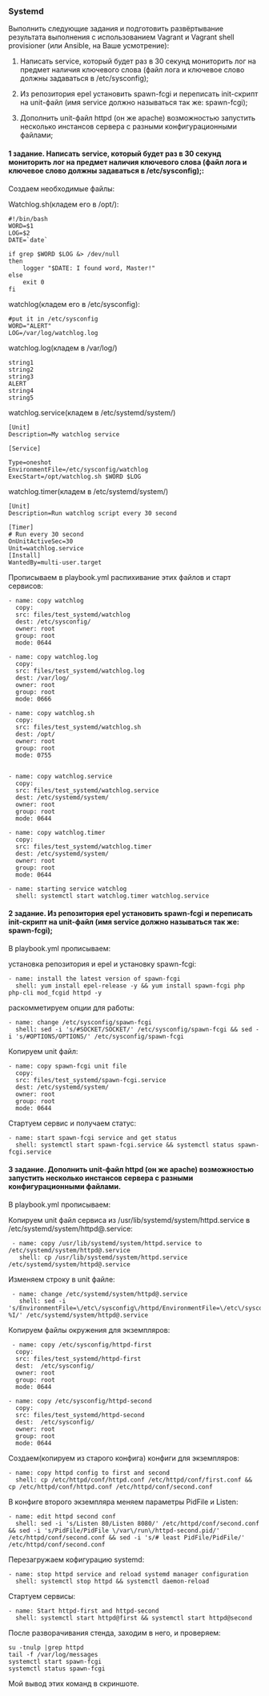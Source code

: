 ### Systemd

Выполнить следующие задания и подготовить развёртывание результата выполнения с использованием Vagrant и Vagrant shell provisioner (или Ansible, на Ваше усмотрение):

1. Написать service, который будет раз в 30 секунд мониторить лог на предмет наличия ключевого слова (файл лога и ключевое слово должны задаваться в /etc/sysconfig);

2. Из репозитория epel установить spawn-fcgi и переписать init-скрипт на unit-файл (имя service должно называться так же: spawn-fcgi);

3. Дополнить unit-файл httpd (он же apache) возможностью запустить несколько инстансов сервера с разными конфигурационными файлами;

#### 1 задание. Написать service, который будет раз в 30 секунд мониторить лог на предмет наличия ключевого слова (файл лога и ключевое слово должны задаваться в /etc/sysconfig);:

Создаем необходимые файлы:

Watchlog.sh(кладем его в /opt/):

    #!/bin/bash
    WORD=$1
    LOG=$2
    DATE=`date`
    
    if grep $WORD $LOG &> /dev/null
    then
	    logger "$DATE: I found word, Master!"
    else
	    exit 0
    fi

watchlog(кладем его в /etc/sysconfig):

    #put it in /etc/sysconfig
    WORD="ALERT"
    LOG=/var/log/watchlog.log
    
watchlog.log(кладем в /var/log/)

    string1
    string2
    string3
    ALERT
    string4
    string5

watchlog.service(кладем в /etc/systemd/system/)

    [Unit]
    Description=My watchlog service
    
    [Service]
    
    Type=oneshot
    EnvironmentFile=/etc/sysconfig/watchlog
    ExecStart=/opt/watchlog.sh $WORD $LOG

watchlog.timer(кладем в /etc/systemd/system/)

    [Unit]
    Description=Run watchlog script every 30 second
    
    [Timer]
    # Run every 30 second
    OnUnitActiveSec=30
    Unit=watchlog.service
    [Install]
    WantedBy=multi-user.target

Прописываем в playbook.yml распихивание этих файлов и старт сервисов:

    - name: copy watchlog
      copy:
      src: files/test_systemd/watchlog
      dest: /etc/sysconfig/
      owner: root
      group: root
      mode: 0644

    - name: copy watchlog.log
      copy:
      src: files/test_systemd/watchlog.log
      dest: /var/log/
      owner: root
      group: root
      mode: 0666

    - name: copy watchlog.sh
      copy:
      src: files/test_systemd/watchlog.sh
      dest: /opt/
      owner: root
      group: root
      mode: 0755


    - name: copy watchlog.service
      copy:
      src: files/test_systemd/watchlog.service
      dest: /etc/systemd/system/
      owner: root
      group: root
      mode: 0644

    - name: copy watchlog.timer
      copy:
      src: files/test_systemd/watchlog.timer
      dest: /etc/systemd/system/
      owner: root
      group: root
      mode: 0644

    - name: starting service watchlog
      shell: systemctl start watchlog.timer watchlog.service
      
  #### 2 задание. Из репозитория epel установить spawn-fcgi и переписать init-скрипт на unit-файл (имя service должно называться так же: spawn-fcgi);
  
  В playbook.yml прописываем:
  
  установка репозитория и epel и установку spawn-fcgi:
  
    - name: install the latest version of spawn-fcgi
      shell: yum install epel-release -y && yum install spawn-fcgi php php-cli mod_fcgid httpd -y
      
  раскомметируем опции для работы:
  
    - name: change /etc/sysconfig/spawn-fcgi
      shell: sed -i 's/#SOCKET/SOCKET/' /etc/sysconfig/spawn-fcgi && sed -i 's/#OPTIONS/OPTIONS/' /etc/sysconfig/spawn-fcgi
  
  Копируем unit файл:
  
    - name: copy spawn-fcgi unit file
      copy:
      src: files/test_systemd/spawn-fcgi.service
      dest: /etc/systemd/system/
      owner: root
      group: root
      mode: 0644
      
  Стартуем сервис и получаем статус:
  
    - name: start spawn-fcgi service and get status
      shell: systemctl start spawn-fcgi.service && systemctl status spawn-fcgi.service
  
  #### 3 задание. Дополнить unit-файл httpd (он же apache) возможностью запустить несколько инстансов сервера с разными конфигурационными файлами.
  
   В playbook.yml прописываем:
   
   Копируем unit файл сервиса из /usr/lib/systemd/system/httpd.service в /etc/systemd/system/httpd@.service:
   
     - name: copy /usr/lib/systemd/system/httpd.service to /etc/systemd/system/httpd@.service
       shell: cp /usr/lib/systemd/system/httpd.service /etc/systemd/system/httpd@.service
   
   Изменяем строку в unit файле:
   
     - name: change /etc/systemd/system/httpd@.service
       shell: sed -i 's/EnvironmentFile=\/etc\/sysconfig\/httpd/EnvironmentFile=\/etc\/sysconfig\/httpd-%I/' /etc/systemd/system/httpd@.service
       
   Копируем файлы окружения для экземпляров:
   
     - name: copy /etc/sysconfig/httpd-first
      copy:
      src: files/test_systemd/httpd-first
      dest:  /etc/sysconfig/
      owner: root
      group: root
      mode: 0644

    - name: copy /etc/sysconfig/httpd-second
      copy:
      src: files/test_systemd/httpd-second
      dest:  /etc/sysconfig/
      owner: root
      group: root
      mode: 0644
  
  Создаем(копируем из старого конфига) конфиги для экземпляров:
  
    - name: copy httpd config to first and second
      shell: cp /etc/httpd/conf/httpd.conf /etc/httpd/conf/first.conf && cp /etc/httpd/conf/httpd.conf /etc/httpd/conf/second.conf
  
  В конфиге второго экземпляра меняем параметры PidFile и Listen:
  
    - name: edit httpd second conf
      shell: sed -i 's/Listen 80/Listen 8080/' /etc/httpd/conf/second.conf && sed -i 's/PidFile/PidFile \/var\/run\/httpd-second.pid/' /etc/httpd/conf/second.conf && sed -i 's/# least PidFile/PidFile/' /etc/httpd/conf/second.conf
  
  Перезагружаем кофигурацию systemd:
  
    - name: stop httpd service and reload systemd manager configuration
      shell: systemctl stop httpd && systemctl daemon-reload
  
  Стартуем сервисы:
  
    - name: Start httpd-first and httpd-second
      shell: systemctl start httpd@first && systemctl start httpd@second
      
  После разворачивания стенда, заходим в него, и проверяем:
  
    su -tnulp |grep httpd
    tail -f /var/log/messages
    systemctl start spawn-fcgi
    systemctl status spawn-fcgi

Мой вывод этих команд в скриншоте.
